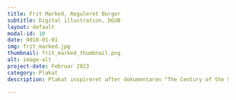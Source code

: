 ```yaml
---
title: Frit Marked, Reguleret Borger
subtitle: Digital illustration, DGUB
layout: default
modal-id: 10
date: 0010-01-01
img: frit_marked.jpg
thumbnail: frit_marked_thumbnail.png
alt: image-alt
project-date: Februar 2023
category: Plakat
description: Plakat inspireret after dokumentaren "The Century of the Self", som fortæller om hvordan reklame-branchen har udviklet sig op gennem 1900-tallet. Jeg lavede den i forbindelse med vores kampagne mod greenwashing i Den Grønne Ungdomsbevægelse, hvor vi havde et fokus om at understrege at reklamer hjernevasker os mere end de tror - det er grunden til at branchen er så stor; den virker.

---
```

